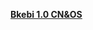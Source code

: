**[Bkebi 1.0 CN&OS](https://drive.google.com/file/d/1ZZyyrH4OcrlHa8vgV8b_vE_PQPgUv0bm/view?usp=share_link)**
